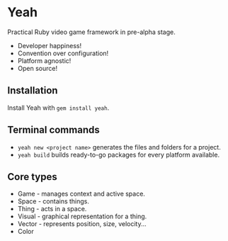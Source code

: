# Yeah
Practical Ruby video game framework in pre-alpha stage.

* Developer happiness!
* Convention over configuration!
* Platform agnostic!
* Open source!

## Installation
Install Yeah with `gem install yeah`.

## Terminal commands
  * `yeah new <project name>` generates the files and folders for a project.
  * `yeah build` builds ready-to-go packages for every platform available.

## Core types
  * Game - manages context and active space.
  * Space - contains things.
  * Thing - acts in a space.
  * Visual - graphical representation for a thing.
  * Vector - represents position, size, velocity...
  * Color
